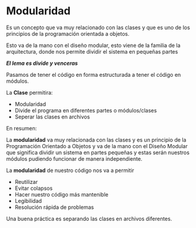 # Modularidad

Es un concepto que va muy relacionado con las clases y que es uno de los principios de la programación orientada a objetos.

Esto va de la mano con el diseño modular, esto viene de la familia de la arquitectura, donde nos permite dividir el sistema en pequeñas partes

***El lema es divide y venceras***

Pasamos de tener el código en forma estructurada a tener el código en módulos.

La **Clase** permitira:

- Modularidad
- Divide el programa en diferentes partes o módulos/clases
- Seperar las clases en archivos


En resumen: 

La **modularidad** va muy relacionada con las clases y es un principio de la Programación Orientado a Objetos y va de la mano con el Diseño Modular que significa dividir un sistema en partes pequeñas y estas serán nuestros módulos pudiendo funcionar de manera independiente.

La **modularidad** de nuestro código nos va a permitir

- Reutilizar
- Evitar colapsos
- Hacer nuestro código más mantenible
- Legibilidad
- Resolución rápida de problemas

Una buena práctica es separando las clases en archivos diferentes.